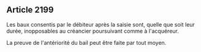 Article 2199
----
Les baux consentis par le débiteur après la saisie sont, quelle que soit leur
durée, inopposables au créancier poursuivant comme à l'acquéreur.

La preuve de l'antériorité du bail peut être faite par tout moyen.
